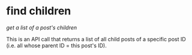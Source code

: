 # find children
*get a list of a post's children*

This is an API call that returns a list of all child posts of a specific post ID (i.e. all whose parent ID = this post's ID).